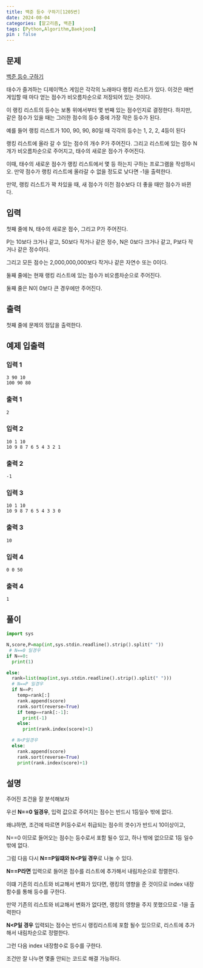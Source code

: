 ```yaml
---
title: 백준 등수 구하기[1205번]
date: 2024-08-04
categories: [알고리즘, 백준]
tags: [Python,Algorithm,Baekjoon]
pin : false
---
```


## 문제
[백준 등수 구하기](https://www.acmicpc.net/problem/1205)

태수가 즐겨하는 디제이맥스 게임은 각각의 노래마다 랭킹 리스트가 있다. 이것은 매번 게임할 때 마다 얻는 점수가 비오름차순으로 저장되어 있는 것이다.

이 랭킹 리스트의 등수는 보통 위에서부터 몇 번째 있는 점수인지로 결정한다. 하지만, 같은 점수가 있을 때는 그러한 점수의 등수 중에 가장 작은 등수가 된다.

예를 들어 랭킹 리스트가 100, 90, 90, 80일 때 각각의 등수는 1, 2, 2, 4등이 된다

랭킹 리스트에 올라 갈 수 있는 점수의 개수 P가 주어진다. 그리고 리스트에 있는 점수 N개가 비오름차순으로 주어지고, 태수의 새로운 점수가 주어진다.

이때, 태수의 새로운 점수가 랭킹 리스트에서 몇 등 하는지 구하는 프로그램을 작성하시오. 만약 점수가 랭킹 리스트에 올라갈 수 없을 정도로 낮다면 -1을 출력한다.

만약, 랭킹 리스트가 꽉 차있을 때, 새 점수가 이전 점수보다 더 좋을 때만 점수가 바뀐다.

## 입력

첫째 줄에 N, 태수의 새로운 점수, 그리고 P가 주어진다.

P는 10보다 크거나 같고, 50보다 작거나 같은 정수, N은 0보다 크거나 같고, P보다 작거나 같은 정수이다.

그리고 모든 점수는 2,000,000,000보다 작거나 같은 자연수 또는 0이다.

둘째 줄에는 현재 랭킹 리스트에 있는 점수가 비오름차순으로 주어진다.

둘째 줄은 N이 0보다 큰 경우에만 주어진다.


## 출력
첫째 줄에 문제의 정답을 출력한다.

## 예제 입출력

### 입력 1

```text
3 90 10
100 90 80
```

### 출력 1


```text
2
```
### 입력 2

```text
10 1 10
10 9 8 7 6 5 4 3 2 1
```

### 출력 2


```text
-1
```

### 입력 3

```text
10 1 10
10 9 8 7 6 5 4 3 3 0
```

### 출력 3


```text
10
```

### 입력 4

```text
0 0 50
```

### 출력 4


```text
1
```

## 풀이
```python
import sys

N,score,P=map(int,sys.stdin.readline().strip().split(" "))
 # N==0 일경우 
if N==0:
  print(1)

else:
  rank=list(map(int,sys.stdin.readline().strip().split(" ")))
  # N==P 일경우
  if N==P:
    temp=rank[:]
    rank.append(score)
    rank.sort(reverse=True)
    if temp==rank[:-1]:
      print(-1)
    else:
      print(rank.index(score)+1)

  # N<P일경우
  else:
    rank.append(score)
    rank.sort(reverse=True)
    print(rank.index(score)+1)

```

## 설명

주어진 조건을 잘 분석해보자

우선 **N==0 일경우**, 입력 값으로 주어지는 점수는 반드시 1등일수 밖에 없다.

왜냐하면, 조건에 따르면 P(등수로서 취급되는 점수의 갯수)가 반드시 10이상이고,

N==0 이므로 들어오는 점수는 등수로서 포함 될수 있고, 하나 밖에 없으므로 1등 일수 밖에 없다.

그럼 다음 다시 **N==P일떄와 N<P일 경우**로 나눌 수 있다.

**N==P라면** 입력으로 들어온 점수를 리스트에 추가해서 내림차순으로 정렬한다.

이떄 기존의 리스트와 비교해서 변화가 있다면, 랭킹의 영향을 준 것이므로 index 내장함수를 통해 등수를 구한다.

만약 기존의 리스트와 비교해서 변화가 없다면, 랭킹의 영향을 주지 못했으므로 -1을 출력한다

**N<P일 경우** 입력되는 점수는 반드시 랭킹리스트에 포함 될수 있으므로, 리스트에 추가해서 내림차순으로 정렬한다.

그런 다음 index 내장함수로 등수를 구한다.

조건만 잘 나누면 몇줄 안되는 코드로 해결 가능하다.
